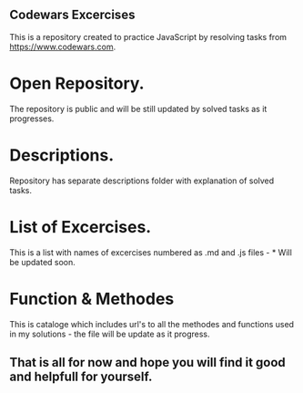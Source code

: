 ## Codewars Excercises

This is a repository created to practice JavaScript by resolving tasks from https://www.codewars.com.

# Open Repository.

The repository is public and will be still updated by solved tasks as it progresses.

# Descriptions.

Repository has separate descriptions folder with explanation of solved tasks.

# List of Excercises.

This is a list with names of excercises numbered as .md and .js files - \* Will be updated soon.

# Function & Methodes

This is cataloge which includes url's to all the methodes and functions used in my solutions - the file will be update as it progress.

## That is all for now and hope you will find it good and helpfull for yourself.
